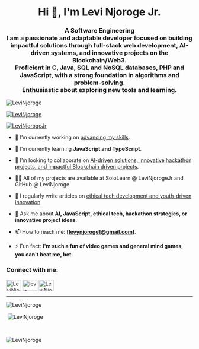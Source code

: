 <h1 align="center">Hi 👋, I'm Levi Njoroge Jr.</h1>
<h3 align="center">
  A Software Engineering<br>
  I am a passionate and adaptable developer focused on building impactful solutions through full-stack web development, AI-driven systems, and innovative projects on the Blockchain/Web3. <br>
  Proficient in C, Java, SQL and NoSQL databases, PHP and JavaScript, with a strong foundation in algorithms and problem-solving. <br>
  Enthusiastic about exploring new tools and learning.
</h3>


<p align="left"> <img src="https://komarev.com/ghpvc/?username=LeviNjoroge&label=Profile%20views&color=0e75b6&style=flat&include_all_commits=true&count_private=true" alt="LeviNjoroge" /> </p>

<p align="left"> <a href="https://github.com/ryo-ma/github-profile-trophy?&include_all_commits=true&count_private=true"><img src="https://github-profile-trophy.vercel.app/?username=LeviNjoroge&include_all_commits=true&count_private=true" alt="LeviNjoroge" /></a> </p>

<p align="left"> <a href="https://twitter.com/LeviNjorogeJr" target="blank"><img src="https://img.shields.io/twitter/follow/LeviNjorogeJr?logo=twitter&style=for-the-badge" alt="LeviNjorogeJr" /></a> </p>



- 🔭 I’m currently working on [advancing my skills](...).

- 🌱 I’m currently learning **JavaScript and TypeScript**.

- 👯 I’m looking to collaborate on [AI-driven solutions, innovative hackathon projects, and impactful Blockchain driven projects](...).

<!-- - 🤝 I’m looking for help with [integrating offline code editors into apps and implementing robust health-tracking software](...).-->

- 👨‍💻 All of my projects are available at SoloLearn @ LeviNjorogeJr and GitHub @ LeviNjoroge.

- 📝 I regularly write articles on [ethical tech development and youth-driven innovation](...).

- 💬 Ask me about **AI, JavaScript, ethical tech, hackathon strategies, or innovative project ideas**.

- 📫 How to reach me: **[levynjoroge1@gmail.com]**.

<!--- 📄 Know about my experiences: (...).-->

- ⚡ Fun fact: **I'm such a fun of video games and general mind games, you can't beat me, bet.**

<!--
### Blogs posts
 BLOG-POST-LIST:START -->
<!-- BLOG-POST-LIST:END -->

<h3 align="left">Connect with me:</h3>
<p align="left">
<!-- <a href="https://codepen.io/LeviNjoroge" target="blank"><img align="center" src="https://raw.githubusercontent.com/rahuldkjain/github-profile-readme-generator/master/src/images/icons/Social/codepen.svg" alt="LeviNjoroge" height="30" width="40" /></a> -->
<a href="https://twitter.com/LeviNjorogeJr" target="blank"><img align="center" src="https://raw.githubusercontent.com/rahuldkjain/github-profile-readme-generator/master/src/images/icons/Social/twitter.svg" alt="LeviNjorogeJr" height="30" width="40" /></a>
<a href="https://www.linkedin.com/in/levi-njoroge-jr-722295189" target="blank"><img align="center" src="https://raw.githubusercontent.com/rahuldkjain/github-profile-readme-generator/master/src/images/icons/Social/linked-in-alt.svg" alt="levi-njoroge-jr" height="30" width="40" /></a>
<!-- <a href="https://kaggle.com/morgan okumu" target="blank"><img align="center" src="https://raw.githubusercontent.com/rahuldkjain/github-profile-readme-generator/master/src/images/icons/Social/kaggle.svg" alt="morgan okumu" height="30" width="40" /></a> -->
<!-- <a href="https://fb.com/levynjoroge" target="blank"><img align="center" src="https://raw.githubusercontent.com/rahuldkjain/github-profile-readme-generator/master/src/images/icons/Social/facebook.svg" alt="morgan okumu" height="30" width="40" /></a> -->
<a href="https://instagram.com/jr.levinjoroge" target="blank"><img align="center" src="https://raw.githubusercontent.com/rahuldkjain/github-profile-readme-generator/master/src/images/icons/Social/instagram.svg" alt="LeviNjorogeJr" height="30" width="40" /></a>
<!-- <a href="https://medium.com/@cyb37 v3n0m" target="blank"><img align="center" src="https://raw.githubusercontent.com/rahuldkjain/github-profile-readme-generator/master/src/images/icons/Social/medium.svg" alt="@cyb37 v3n0m" height="30" width="40" /></a>
</p> --> <br> <hr>

<p><img align="left" src="https://github-readme-stats.vercel.app/api/top-langs?username=LeviNjoroge&show_icons=true&locale=en&layout=compact&include_all_commits=true&count_private=true" alt="LeviNjoroge" /></p> <br>


<p>&nbsp;<img align="center" src="https://github-readme-stats.vercel.app/api?username=LeviNjoroge&show_icons=true&locale=en&include_all_commits=true&count_private=true" alt="LeviNjoroge" /></p> <br>

<p><img align="center" src="https://github-readme-streak-stats.herokuapp.com/?user=LeviNjoroge&include_all_commits=true&count_private=true" alt="LeviNjoroge" /></p> <br>
